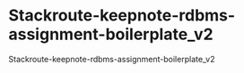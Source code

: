 # Stackroute-keepnote-rdbms-assignment-boilerplate_v2
Stackroute-keepnote-rdbms-assignment-boilerplate_v2
